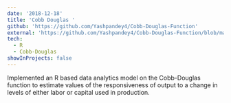 ```yaml
---
date: '2018-12-18'
title: 'Cobb Douglas '
github: 'https://github.com/Yashpandey4/Cobb-Douglas-Function'
external: 'https://github.com/Yashpandey4/Cobb-Douglas-Function/blob/master/HUL_213___Indian_Economy_Pre_and_Post_Liberalisation__1991_.pdf'
tech:
  - R
  - Cobb-Douglas
showInProjects: false
---
```


Implemented an R based data analytics model on the Cobb-Douglas function to estimate values of the responsiveness of output to a change in levels of either labor or capital used in production.